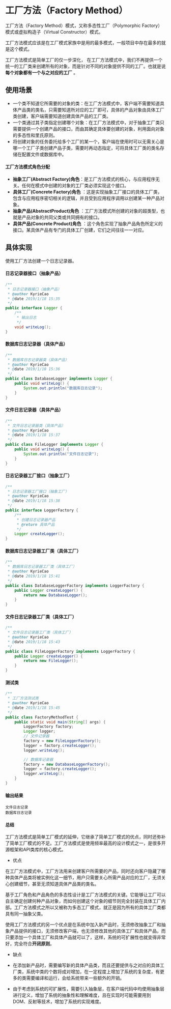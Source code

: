# 工厂方法（Factory Method）
工厂方法（Factory Method）模式，又称多态性工厂（Polymorphic Factory）模式或虚拟构造子（Virtual Constructor）模式。

工厂方法模式应该是在工厂模式家族中是用的最多模式，一般项目中存在最多的就是这个模式。

工厂方法模式是简单工厂的仅一步深化， 在工厂方法模式中，我们不再提供一个统一的工厂类来创建所有的对象，而是针对不同的对象提供不同的工厂。也就是说 **每个对象都有一个与之对应的工厂** 。

## 使用场景
* 一个类不知道它所需要的对象的类：在工厂方法模式中，客户端不需要知道具体产品类的类名，只需要知道所对应的工厂即可，具体的产品对象由具体工厂类创建，客户端需要知道创建具体产品的工厂类。
* 一个类通过其子类指定创建哪个对象：在工厂方法模式中，对于抽象工厂类只需要提供一个创建产品的接口，而由其确定具体要创建的对象，利用面向对象的多态性和里氏原则。
* 将创建对象的任务委托给多个工厂的某一个，客户端在使用时可以无需关心是哪一个工厂子类创建产品子类，需要时再动态指定，可将具体工厂类的类名存储在配置文件或数据库中。


#### 工厂方法模式角色分配

* **抽象工厂(Abstract Factory)角色**：是工厂方法模式的核心，与应用程序无关。任何在模式中创建的对象的工厂类必须实现这个接口。
* **具体工厂(Concrete Factory)角色** ：这是实现抽象工厂接口的具体工厂类，包含与应用程序密切相关的逻辑，并且受到应用程序调用以创建某一种产品对象。
* **抽象产品(AbstractProduct)角色** ：工厂方法模式所创建的对象的超类型，也就是产品对象的共同父类或共同拥有的接口。
* **具体产品(Concrete Product)角色** ：这个角色实现了抽象产品角色所定义的接口。某具体产品有专门的具体工厂创建，它们之间往往一一对应。

## 具体实现
使用工厂方法创建一个日志记录器。

#### 日志记录器接口（抽象产品）
```java
/**
 * 日志记录器接口（抽象产品）
 * @author KyrieCao
 * @date 2019/1/18 15:35
 */
public interface Logger {
    /**
     * 输出日志
     */
    void writeLog();
}
```

#### 数据库日志记录器（具体产品）
```java
/**
 * 数据库日志记录器类（具体产品）
 * @author KyrieCao
 * @date 2019/1/18 15:36
 */
public class DatabaseLogger implements Logger {
    public void writeLog() {
        System.out.println("数据库日志记录");
    }
}
```

#### 文件日志记录器（具体产品）
```java
/**
 * 文件日志记录器类（具体产品）
 * @author KyrieCao
 * @date 2019/1/18 15:37
 */
public class FileLogger implements Logger {
    public void writeLog() {
        System.out.println("文件日志记录");
    }
}
```

#### 日志记录器工厂接口（抽象工厂）
```java
/**
 * 日志记录器工厂接口（抽象工厂）
 * @author KyrieCao
 * @date 2019/1/18 15:38
 */
public interface LoggerFactory {
    /**
     * 创建日志记录器产品
     * @return 具体产品
     */
    Logger createLogger();
}
```

#### 数据库日志记录器工厂类（具体工厂）
```java
/**
 * 数据库日志记录器工厂类（具体工厂）
 * @author KyrieCao
 * @date 2019/1/18 15:41
 */
public class DatabaseLoggerFactory implements LoggerFactory {
    public Logger createLogger() {
        return new DatabaseLogger();
    }
}
```

#### 文件日志记录器工厂类（具体工厂）
```java
/**
 * 文件日志记录器工厂类（具体工厂）
 * @author KyrieCao
 * @date 2019/1/18 15:43
 */
public class FileLoggerFactory implements LoggerFactory {
    public Logger createLogger() {
        return new FileLogger();
    }
}
```
#### 测试类
```java
/**
 * 工厂方法测试类
 * @author KyrieCao
 * @date 2019/1/18 15:45
 */
public class FactoryMethodTest {
    public static void main(String[] args) {
        LoggerFactory factory;
        Logger logger;
        // 文件记录器
        factory = new FileLoggerFactory();
        logger = factory.createLogger();
        logger.writeLog();

        // 数据库记录器
        factory = new DatabaseLoggerFactory();
        logger = factory.createLogger();
        logger.writeLog();
    }
}
```
#### 输出结果
```
文件日志记录
数据库日志记录
```
#### 总结
工厂方法模式是简单工厂模式的延伸，它继承了简单工厂模式的优点，同时还弥补了简单工厂模式的不足。工厂方法模式是使用频率最高的设计模式之一，是很多开源框架和API类库的核心模式。

* 优点

在工厂方法模式中，工厂方法用来创建客户所需要的产品，同时还向客户隐藏了哪种具体产品类将被实例化这一细节，用户只需要关心所需产品对应的工厂，无须关心创建细节，甚至无须知道具体产品类的类名。

基于工厂角色和产品角色的多态性设计是工厂方法模式的关键。它能够让工厂可以自主确定创建何种产品对象，而如何创建这个对象的细节则完全封装在具体工厂内部。工厂方法模式之所以又被称为多态工厂模式，就正是因为所有的具体工厂类都具有同一抽象父类。

使用工厂方法模式的另一个优点是在系统中加入新产品时，无须修改抽象工厂和抽象产品提供的接口，无须修改客户端，也无须修改其他的具体工厂和具体产品，而只要添加一个具体工厂和具体产品就可以了，这样，系统的可扩展性也就变得非常好，完全符合**开闭原则**。

* 缺点

* 在添加新产品时，需要编写新的具体产品类，而且还要提供与之对应的具体工厂类，系统中类的个数将成对增加，在一定程度上增加了系统的复杂度，有更多的类需要编译和运行，会给系统带来一些额外的开销。

* 由于考虑到系统的可扩展性，需要引入抽象层，在客户端代码中均使用抽象层进行定义，增加了系统的抽象性和理解难度，且在实现时可能需要用到DOM、反射等技术，增加了系统的实现难度。




